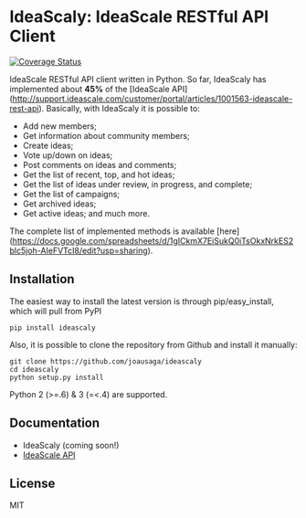 IdeaScaly: IdeaScale RESTful API Client
=========
[![Coverage Status](https://coveralls.io/repos/joausaga/ideascaly/badge.svg)](https://coveralls.io/r/joausaga/ideascaly)

IdeaScale RESTful API client written in Python. So far, IdeaScaly has implemented about **45%** of the [IdeaScale API] 
(http://support.ideascale.com/customer/portal/articles/1001563-ideascale-rest-api). Basically, with IdeaScaly it is
 possible to:
 * Add new members;
 * Get information about community members;
 * Create ideas;
 * Vote up/down on ideas;
 * Post comments on ideas and comments;
 * Get the list of recent, top, and hot ideas;
 * Get the list of ideas under review, in progress, and complete;
 * Get the list of campaigns;
 * Get archived ideas;
 * Get active ideas;
 and much more. 
 
The complete list of implemented methods is available [here]
(https://docs.google.com/spreadsheets/d/1gICkmX7EiSukQ0iTsOkxNrkES2blc5joh-AIeFVTcI8/edit?usp=sharing).

Installation
------------

The easiest way to install the latest version is through pip/easy_install, which will pull from PyPI

`pip install ideascaly`

Also, it is possible to clone the repository from Github and install it manually:

```
git clone https://github.com/joausaga/ideascaly
cd ideascaly
python setup.py install
```

Python 2 (>=.6) & 3 (=<.4) are supported.

Documentation
-------------
* IdeaScaly (coming soon!)
* [IdeaScale API](http://support.ideascale.com/customer/portal/articles/1001563-ideascale-rest-api)

License
-------
MIT